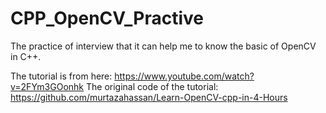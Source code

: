 # CPP_OpenCV_Practive
The practice of interview that it can help me to know the basic of OpenCV in C++.

The tutorial is from here: https://www.youtube.com/watch?v=2FYm3GOonhk
The original code of the tutorial: https://github.com/murtazahassan/Learn-OpenCV-cpp-in-4-Hours
